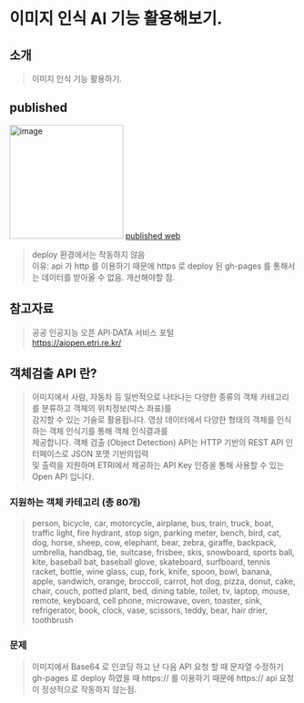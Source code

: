 # 이미지 인식 AI 기능 활용해보기.

## 소개

> 이미지 인식 기능 활용하기.

## published

<img width="200px" src="https://user-images.githubusercontent.com/75718898/158535740-3b7c4768-8552-4d3e-b759-3e3f89454cd2.png" alt="image">
<a href="https://jukangpark.github.io/Image-recognition"> published web</a>

> deploy 환경에서는 작동하지 않음  
> 이유: api 가 http 를 이용하기 때문에 https 로 deploy 된 gh-pages 를 통해서는 데이터를 받아올 수 없음.
> 개선해야할 점.

## 참고자료

> 공공 인공지능 오픈 API·DATA 서비스 포털  
> https://aiopen.etri.re.kr/

## 객체검출 API 란?

> 이미지에서 사람, 자동차 등 일반적으로 나타나는 다양한 종류의 객체 카테고리를 분류하고 객체의 위치정보(박스 좌표)를  
> 감지할 수 있는 기술로 활용됩니다. 영상 데이터에서 다양한 형태의 객체를 인식하는 객체 인식기를 통해 객체 인식결과를  
> 제공합니다. 객체 검출 (Object Detection) API는 HTTP 기반의 REST API 인터페이스로 JSON 포맷 기반의입력  
> 및 출력을 지원하며 ETRI에서 제공하는 API Key 인증을 통해 사용할 수 있는 Open API 입니다.

### 지원하는 객체 카테고리 (총 80개)

> person, bicycle, car, motorcycle, airplane, bus, train, truck, boat, traffic light, fire hydrant, stop sign, parking meter, bench, bird, cat, dog, horse, sheep, cow, elephant, bear, zebra, giraffe, backpack, umbrella, handbag, tie, suitcase, frisbee, skis, snowboard, sports ball, kite, baseball bat, baseball glove, skateboard, surfboard, tennis racket, bottle, wine glass, cup, fork, knife, spoon, bowl, banana, apple, sandwich, orange, broccoli, carrot, hot dog, pizza, donut, cake, chair, couch, potted plant, bed, dining table, toilet, tv, laptop, mouse, remote, keyboard, cell phone, microwave, oven, toaster, sink, refrigerator, book, clock, vase, scissors, teddy, bear, hair drier, toothbrush

### 문제

> 이미지에서 Base64 로 인코딩 하고 난 다음 API 요청 할 때 문자열 수정하기  
> gh-pages 로 deploy 하였을 때 https:// 를 이용하기 때문에 https:// api 요청이 정상적으로 작동하지 않는점.
